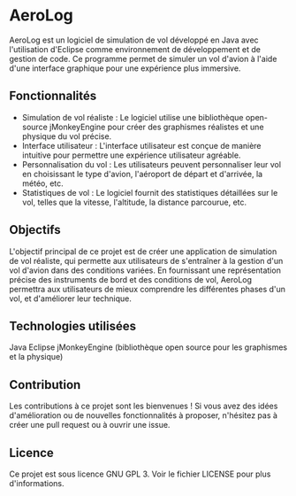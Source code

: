 # AeroLog

AeroLog est un logiciel de simulation de vol développé en Java avec l'utilisation d'Eclipse comme environnement de développement et de gestion de code. Ce programme permet de simuler un vol d'avion à l'aide d'une interface graphique pour une expérience plus immersive.

## Fonctionnalités

- Simulation de vol réaliste : Le logiciel utilise une bibliothèque open-source jMonkeyEngine pour créer des graphismes réalistes et une physique du vol précise.
- Interface utilisateur : L'interface utilisateur est conçue de manière intuitive pour permettre une expérience utilisateur agréable.
- Personnalisation du vol : Les utilisateurs peuvent personnaliser leur vol en choisissant le type d'avion, l'aéroport de départ et d'arrivée, la météo, etc.
- Statistiques de vol : Le logiciel fournit des statistiques détaillées sur le vol, telles que la vitesse, l'altitude, la distance parcourue, etc.

## Objectifs

L'objectif principal de ce projet est de créer une application de simulation de vol réaliste, qui permette aux utilisateurs de s'entraîner à la gestion d'un vol d'avion dans des conditions variées. En fournissant une représentation précise des instruments de bord et des conditions de vol, AeroLog permettra aux utilisateurs de mieux comprendre les différentes phases d'un vol, et d'améliorer leur technique.

## Technologies utilisées

Java
Eclipse
jMonkeyEngine (bibliothèque open source pour les graphismes et la physique)

## Contribution

Les contributions à ce projet sont les bienvenues ! Si vous avez des idées d'amélioration ou de nouvelles fonctionnalités à proposer, n'hésitez pas à créer une pull request ou à ouvrir une issue.

## Licence

Ce projet est sous licence GNU GPL 3. Voir le fichier LICENSE pour plus d'informations.
